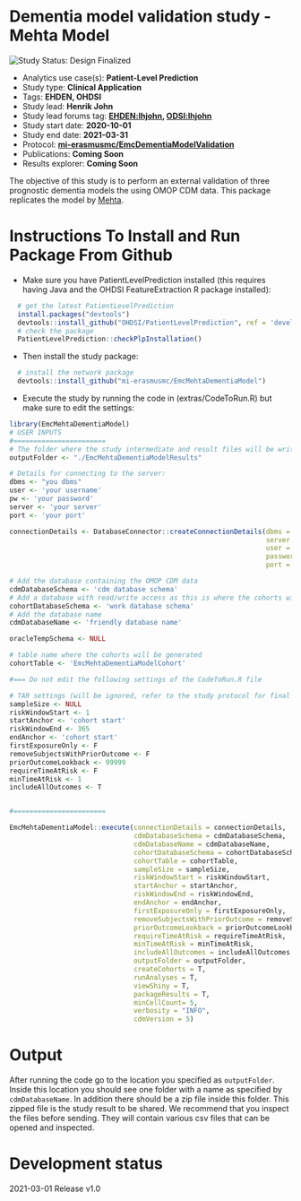 Dementia model validation study - Mehta Model
=============
<img src="https://img.shields.io/badge/Study%20Status-Design%20Finalized-brightgreen.svg" alt="Study Status: Design Finalized"> 

- Analytics use case(s): **Patient-Level Prediction**
- Study type: **Clinical Application**
- Tags: **EHDEN, OHDSI**
- Study lead: **Henrik John**
- Study lead forums tag: **[EHDEN:lhjohn](https://forum.ehden.eu/u/lhjohn), [ODSI:lhjohn](https://forums.ohdsi.org/u/lhjohn)**
- Study start date: **2020-10-01**
- Study end date: **2021-03-31**
- Protocol: **[mi-erasmusmc/EmcDementiaModelValidation](https://github.com/mi-erasmusmc/EmcDementiaModelValidation)**
- Publications: **Coming Soon**
- Results explorer: **Coming Soon**

The objective of this study is to perform an external validation of three prognostic dementia models the using OMOP CDM data. This package replicates the model by [Mehta](https://content.iospress.com/articles/journal-of-alzheimers-disease/jad150466).

Instructions To Install and Run Package From Github
===================

- Make sure you have PatientLevelPrediction installed (this requires having Java and the OHDSI FeatureExtraction R package installed):

```r
  # get the latest PatientLevelPrediction
  install.packages("devtools")
  devtools::install_github("OHDSI/PatientLevelPrediction", ref = 'development')
  # check the package
  PatientLevelPrediction::checkPlpInstallation()
```

- Then install the study package:
```r
  # install the network package
  devtools::install_github("mi-erasmusmc/EmcMehtaDementiaModel")
```

- Execute the study by running the code in (extras/CodeToRun.R) but make sure to edit the settings:
```r
library(EmcMehtaDementiaModel)
# USER INPUTS
#=======================
# The folder where the study intermediate and result files will be written:
outputFolder <- "./EmcMehtaDementiaModelResults"

# Details for connecting to the server:
dbms <- "you dbms"
user <- 'your username'
pw <- 'your password'
server <- 'your server'
port <- 'your port'

connectionDetails <- DatabaseConnector::createConnectionDetails(dbms = dbms,
                                                                server = server,
                                                                user = user,
                                                                password = pw,
                                                                port = port)

# Add the database containing the OMOP CDM data
cdmDatabaseSchema <- 'cdm database schema'
# Add a database with read/write access as this is where the cohorts will be generated
cohortDatabaseSchema <- 'work database schema'
# Add the database name
cdmDatabaseName <- 'friendly database name'

oracleTempSchema <- NULL

# table name where the cohorts will be generated
cohortTable <- 'EmcMehtaDementiaModelCohort'

#=== Do not edit the following settings of the CodeToRun.R file 

# TAR settings (will be ignored, refer to the study protocol for final settings)
sampleSize <- NULL
riskWindowStart <- 1
startAnchor <- 'cohort start'
riskWindowEnd <- 365
endAnchor <- 'cohort start'
firstExposureOnly <- F
removeSubjectsWithPriorOutcome <- F
priorOutcomeLookback <- 99999
requireTimeAtRisk <- F
minTimeAtRisk <- 1
includeAllOutcomes <- T


#=======================

EmcMehtaDementiaModel::execute(connectionDetails = connectionDetails,
                               cdmDatabaseSchema = cdmDatabaseSchema,
                               cdmDatabaseName = cdmDatabaseName,
                               cohortDatabaseSchema = cohortDatabaseSchema,
                               cohortTable = cohortTable,
                               sampleSize = sampleSize,
                               riskWindowStart = riskWindowStart,
                               startAnchor = startAnchor,
                               riskWindowEnd = riskWindowEnd,
                               endAnchor = endAnchor,
                               firstExposureOnly = firstExposureOnly,
                               removeSubjectsWithPriorOutcome = removeSubjectsWithPriorOutcome,
                               priorOutcomeLookback = priorOutcomeLookback,
                               requireTimeAtRisk = requireTimeAtRisk,
                               minTimeAtRisk = minTimeAtRisk,
                               includeAllOutcomes = includeAllOutcomes,
                               outputFolder = outputFolder,
                               createCohorts = T,
                               runAnalyses = T,
                               viewShiny = T,
                               packageResults = T,
                               minCellCount= 5,
                               verbosity = "INFO",
                               cdmVersion = 5)
```


# Output
After running the code go to the location you specified as `outputFolder`. Inside this location you should see one folder with a name as specified by `cdmDatabaseName`. In addition there should be a zip file inside this folder. This zipped file is the study result to be shared. We recommend that you inspect the files before sending. They will contain various csv files that can be opened and inspected.

# Development status
2021-03-01 Release v1.0